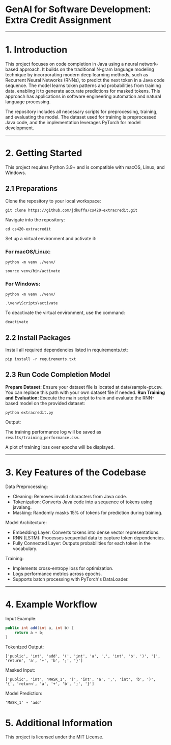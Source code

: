 # GenAI for Software Development: Extra Credit Assignment

---

# **1. Introduction**
This project focuses on code completion in Java using a neural network-based approach. It builds on the traditional N-gram language modeling technique by incorporating modern deep learning methods, such as Recurrent Neural Networks (RNNs), to predict the next token in a Java code sequence. The model learns token patterns and probabilities from training data, enabling it to generate accurate predictions for masked tokens. This approach has applications in software engineering automation and natural language processing.

The repository includes all necessary scripts for preprocessing, training, and evaluating the model. The dataset used for training is preprocessed Java code, and the implementation leverages PyTorch for model development.

---

# **2. Getting Started**
This project requires Python 3.9+ and is compatible with macOS, Linux, and Windows.

## **2.1 Preparations**
Clone the repository to your local workspace:
```
git clone https://github.com/jdkuffa/cs420-extracredit.git
```

Navigate into the repository:

```
cd cs420-extracredit
```

Set up a virtual environment and activate it:

### For macOS/Linux:

```
python -m venv ./venv/
```
```
source venv/bin/activate
```

### For Windows:

```
python -m venv ./venv/
```
```
.\venv\Scripts\activate
```

To deactivate the virtual environment, use the command:

```
deactivate
```

## **2.2 Install Packages**
Install all required dependencies listed in requirements.txt:

```
pip install -r requirements.txt
```
## 2.3 Run Code Completion Model
**Prepare Dataset:** Ensure your dataset file is located at data/sample-pt.csv. You can replace this path with your own dataset file if needed.
**Run Training and Evaluation:** Execute the main script to train and evaluate the RNN-based model on the provided dataset:

```
python extracredit.py
```

Output:

The training performance log will be saved as ```results/training_performance.csv```.

A plot of training loss over epochs will be displayed.

---

# 3. **Key Features of the Codebase**
Data Preprocessing:
- Cleaning: Removes invalid characters from Java code.
- Tokenization: Converts Java code into a sequence of tokens using javalang.
- Masking: Randomly masks 15% of tokens for prediction during training.

Model Architecture:
- Embedding Layer: Converts tokens into dense vector representations.
- RNN (LSTM): Processes sequential data to capture token dependencies.
- Fully Connected Layer: Outputs probabilities for each token in the vocabulary.

Training:
- Implements cross-entropy loss for optimization.
- Logs performance metrics across epochs.
- Supports batch processing with PyTorch's DataLoader.

---

# 4. Example Workflow
Input Example:
```java
public int add(int a, int b) {
    return a + b;
}
```

Tokenized Output:
```text
['public', 'int', 'add', '(', 'int', 'a', ',', 'int', 'b', ')', '{', 'return', 'a', '+', 'b', ';', '}']
```

Masked Input:
```text
['public', 'int', 'MASK_1', '(', 'int', 'a', ',', 'int', 'b', ')', '{', 'return', 'a', '+', 'b', ';', '}']
```

Model Prediction:
```text
'MASK_1' → 'add'
```

# 5. Additional Information
This project is licensed under the MIT License.
